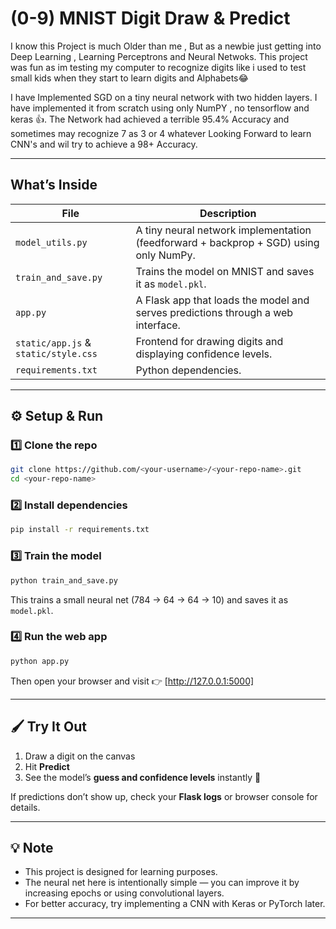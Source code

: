 # (0-9) MNIST Digit Draw & Predict

I know this Project is much Older than me , But as a newbie just getting into Deep Learning , Learning Perceptrons and Neural Netwoks.
This project was fun as im testing my computer to recognize digits like i used to test small kids when they start to learn digits and Alphabets😂


I have Implemented SGD on a tiny neural network with two hidden layers. I have implemented it from scratch using only NumPY , no tensorflow and keras 👍.
The Network had achieved a terrible 95.4% Accuracy and sometimes may recognize 7 as 3 or 4 whatever 
Looking Forward to learn CNN's and wil try to achieve a 98+ Accuracy.


---

## What’s Inside

| File | Description |
|------|--------------|
| `model_utils.py` | A tiny neural network implementation (feedforward + backprop + SGD) using only NumPy. |
| `train_and_save.py` | Trains the model on MNIST and saves it as `model.pkl`. |
| `app.py` | A Flask app that loads the model and serves predictions through a web interface. |
| `static/app.js` & `static/style.css` | Frontend for drawing digits and displaying confidence levels. |
| `requirements.txt` | Python dependencies. |

---

## ⚙️ Setup & Run

### 1️⃣ Clone the repo
```bash
git clone https://github.com/<your-username>/<your-repo-name>.git
cd <your-repo-name>
```

### 2️⃣ Install dependencies
```bash
pip install -r requirements.txt
```

### 3️⃣ Train the model
```bash
python train_and_save.py
```
This trains a small neural net (784 → 64 → 64 → 10) and saves it as `model.pkl`.

### 4️⃣ Run the web app
```bash
python app.py
```

Then open your browser and visit 👉 [http://127.0.0.1:5000] 

---

## 🖌️ Try It Out

1. Draw a digit on the canvas  
2. Hit **Predict**  
3. See the model’s **guess and confidence levels** instantly 🎯  

If predictions don’t show up, check your **Flask logs** or browser console for details.

---

## 💡 Note

- This project is designed for learning purposes.  
- The neural net here is intentionally simple — you can improve it by increasing epochs or using convolutional layers.  
- For better accuracy, try implementing a CNN with Keras or PyTorch later.

---

 

 
 
